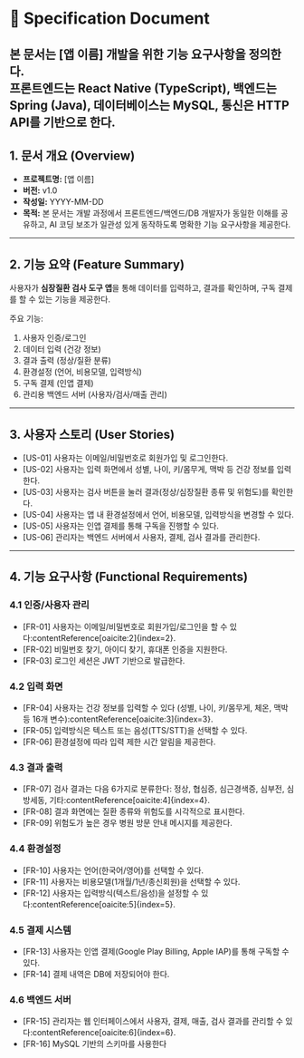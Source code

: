 # 📄 Specification Document

본 문서는 [앱 이름] 개발을 위한 기능 요구사항을 정의한다.  
프론트엔드는 **React Native (TypeScript)**, 백엔드는 **Spring (Java)**, 데이터베이스는 **MySQL**, 통신은 **HTTP API**를 기반으로 한다.  
---
## 1. 문서 개요 (Overview)
- **프로젝트명:** [앱 이름]
- **버전:** v1.0
- **작성일:** YYYY-MM-DD
- **목적:** 본 문서는 개발 과정에서 프론트엔드/백엔드/DB 개발자가 동일한 이해를 공유하고, AI 코딩 보조가 일관성 있게 동작하도록 명확한 기능 요구사항을 제공한다.
---
## 2. 기능 요약 (Feature Summary)
사용자가 **심장질환 검사 도구 앱**을 통해 데이터를 입력하고, 결과를 확인하며, 구독 결제를 할 수 있는 기능을 제공한다.

주요 기능:
1. 사용자 인증/로그인
2. 데이터 입력 (건강 정보)
3. 결과 출력 (정상/질환 분류)
4. 환경설정 (언어, 비용모델, 입력방식)
5. 구독 결제 (인앱 결제)
6. 관리용 백엔드 서버 (사용자/검사/매출 관리)

---

## 3. 사용자 스토리 (User Stories)
- [US-01] 사용자는 이메일/비밀번호로 회원가입 및 로그인한다.
- [US-02] 사용자는 입력 화면에서 성별, 나이, 키/몸무게, 맥박 등 건강 정보를 입력한다.
- [US-03] 사용자는 검사 버튼을 눌러 결과(정상/심장질환 종류 및 위험도)를 확인한다.
- [US-04] 사용자는 앱 내 환경설정에서 언어, 비용모델, 입력방식을 변경할 수 있다.
- [US-05] 사용자는 인앱 결제를 통해 구독을 진행할 수 있다.
- [US-06] 관리자는 백엔드 서버에서 사용자, 결제, 검사 결과를 관리한다.

---

## 4. 기능 요구사항 (Functional Requirements)

### 4.1 인증/사용자 관리
- [FR-01] 사용자는 이메일/비밀번호로 회원가입/로그인을 할 수 있다:contentReference[oaicite:2]{index=2}.
- [FR-02] 비밀번호 찾기, 아이디 찾기, 휴대폰 인증을 지원한다.
- [FR-03] 로그인 세션은 JWT 기반으로 발급한다.

### 4.2 입력 화면
- [FR-04] 사용자는 건강 정보를 입력할 수 있다 (성별, 나이, 키/몸무게, 체온, 맥박 등 16개 변수):contentReference[oaicite:3]{index=3}.
- [FR-05] 입력방식은 텍스트 또는 음성(TTS/STT)을 선택할 수 있다.
- [FR-06] 환경설정에 따라 입력 제한 시간 알림을 제공한다.

### 4.3 결과 출력
- [FR-07] 검사 결과는 다음 6가지로 분류한다: 정상, 협심증, 심근경색증, 심부전, 심방세동, 기타:contentReference[oaicite:4]{index=4}.
- [FR-08] 결과 화면에는 질환 종류와 위험도를 시각적으로 표시한다.
- [FR-09] 위험도가 높은 경우 병원 방문 안내 메시지를 제공한다.

### 4.4 환경설정
- [FR-10] 사용자는 언어(한국어/영어)를 선택할 수 있다.
- [FR-11] 사용자는 비용모델(1개월/1년/종신회원)을 선택할 수 있다.
- [FR-12] 사용자는 입력방식(텍스트/음성)을 설정할 수 있다:contentReference[oaicite:5]{index=5}.

### 4.5 결제 시스템
- [FR-13] 사용자는 인앱 결제(Google Play Billing, Apple IAP)를 통해 구독할 수 있다.
- [FR-14] 결제 내역은 DB에 저장되어야 한다.

### 4.6 백엔드 서버
- [FR-15] 관리자는 웹 인터페이스에서 사용자, 결제, 매출, 검사 결과를 관리할 수 있다:contentReference[oaicite:6]{index=6}.
- [FR-16] MySQL 기반의 스키마를 사용한다
